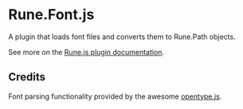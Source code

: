 # Rune.Font.js

A plugin that loads font files and converts them to Rune.Path objects.

See more on the [Rune.js plugin documentation](http://runemadsen.github.io/rune.js/about.html).

## Credits

Font parsing functionality provided by the awesome [opentype.js](https://github.com/nodebox/opentype.js).